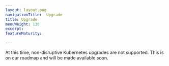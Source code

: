 ```yaml
---
layout: layout.pug
navigationTitle:  Upgrade
title: Upgrade
menuWeight: 130
excerpt:
featureMaturity:

---
```


<!-- This source repo for this topic is https://github.com/mesosphere/dcos-kubernetes -->

At this time, non-disruptive Kubernetes upgrades are not supported.  This is on our roadmap and will be made available soon.

